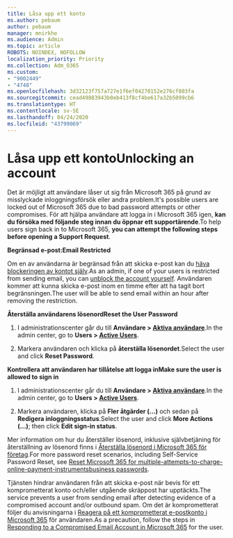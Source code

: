 ```yaml
---
title: Låsa upp ett konto
ms.author: pebaum
author: pebaum
manager: mnirkhe
ms.audience: Admin
ms.topic: article
ROBOTS: NOINDEX, NOFOLLOW
localization_priority: Priority
ms.collection: Adm_O365
ms.custom:
- "9002449"
- "4748"
ms.openlocfilehash: 3d32123f757a727e1f6ef04270152e276cf803fa
ms.sourcegitcommit: cead49883943b0eb413f8cf4be617a32b5099cb6
ms.translationtype: HT
ms.contentlocale: sv-SE
ms.lasthandoff: 04/24/2020
ms.locfileid: "43799069"
---
```

# <a name="unlocking-an-account"></a><span data-ttu-id="e5541-102">Låsa upp ett konto</span><span class="sxs-lookup"><span data-stu-id="e5541-102">Unlocking an account</span></span>

<span data-ttu-id="e5541-103">Det är möjligt att användare låser ut sig från Microsoft 365 på grund av misslyckade inloggningsförsök eller andra problem.</span><span class="sxs-lookup"><span data-stu-id="e5541-103">It's possible users are locked out of Microsoft 365 due to bad password attempts or other compromises.</span></span> <span data-ttu-id="e5541-104">För att hjälpa användare att logga in i Microsoft 365 igen, **kan du försöka med följande steg innan du öppnar ett supportärende**.</span><span class="sxs-lookup"><span data-stu-id="e5541-104">To help users sign back in to Microsoft 365, **you can attempt the following steps before opening a Support Request**.</span></span> 

<span data-ttu-id="e5541-105">**Begränsad e-post:**</span><span class="sxs-lookup"><span data-stu-id="e5541-105">**Email Restricted**</span></span>

<span data-ttu-id="e5541-106">Om en av användarna är begränsad från att skicka e-post kan du [häva blockeringen av kontot själv](https://docs.microsoft.com/microsoft-365/security/office-365-security/removing-user-from-restricted-users-portal-after-spam).</span><span class="sxs-lookup"><span data-stu-id="e5541-106">As an admin, if one of your users is restricted from sending email, you can [unblock the account yourself](https://docs.microsoft.com/microsoft-365/security/office-365-security/removing-user-from-restricted-users-portal-after-spam).</span></span> <span data-ttu-id="e5541-107">Användaren kommer att kunna skicka e-post inom en timme efter att ha tagit bort begränsningen.</span><span class="sxs-lookup"><span data-stu-id="e5541-107">The user will be able to send email within an hour after removing the restriction.</span></span>

<span data-ttu-id="e5541-108">**Återställa användarens lösenord**</span><span class="sxs-lookup"><span data-stu-id="e5541-108">**Reset the User Password**</span></span>

1. <span data-ttu-id="e5541-109">I administrationscenter går du till **Användare > [Aktiva användare](https://admin.microsoft.com/Adminportal/Home?source=applauncher#/users)**.</span><span class="sxs-lookup"><span data-stu-id="e5541-109">In the admin center, go to **Users > [Active Users](https://admin.microsoft.com/Adminportal/Home?source=applauncher#/users)**.</span></span>

2. <span data-ttu-id="e5541-110">Markera användaren och klicka på **återställa lösenordet**.</span><span class="sxs-lookup"><span data-stu-id="e5541-110">Select the user and click **Reset Password**.</span></span>

<span data-ttu-id="e5541-111">**Kontrollera att användaren har tillåtelse att logga in**</span><span class="sxs-lookup"><span data-stu-id="e5541-111">**Make sure the user is allowed to sign in**</span></span>

1. <span data-ttu-id="e5541-112">I administrationscenter går du till **Användare > [Aktiva användare](https://admin.microsoft.com/Adminportal/Home?source=applauncher#/users)**.</span><span class="sxs-lookup"><span data-stu-id="e5541-112">In the admin center, go to **Users > [Active Users](https://admin.microsoft.com/Adminportal/Home?source=applauncher#/users)**.</span></span>

2. <span data-ttu-id="e5541-113">Markera användaren, klicka på **Fler åtgärder (...)** och sedan på **Redigera inloggningsstatus**.</span><span class="sxs-lookup"><span data-stu-id="e5541-113">Select the user and click **More Actions (...)**; then click **Edit sign-in status**.</span></span>

<span data-ttu-id="e5541-114">Mer information om hur du återställer lösenord, inklusive självbetjäning för återställning av lösenord finns i [Återställa lösenord i Microsoft 365 för företag](https://docs.microsoft.com/microsoft-365/admin/add-users/reset-passwords?view=o365-worldwide).</span><span class="sxs-lookup"><span data-stu-id="e5541-114">For more password reset scenarios, including Self-Service Password Reset, see [Reset Microsoft 365 for multiple-attempts-to-charge-online-payment-instrumentsbusiness passwords](https://docs.microsoft.com/microsoft-365/admin/add-users/reset-passwords?view=o365-worldwide).</span></span>

<span data-ttu-id="e5541-115">Tjänsten hindrar användaren från att skicka e-post när bevis för ett komprometterat konto och/eller utgående skräppost har upptäckts.</span><span class="sxs-lookup"><span data-stu-id="e5541-115">The service prevents a user from sending email after detecting evidence of a compromised account and/or outbound spam.</span></span> <span data-ttu-id="e5541-116">Om det är komprometterat följer du anvisningarna i [Reagera på ett komprometterat e-postkonto i Microsoft 365](https://docs.microsoft.com/office365/securitycompliance/responding-to-a-compromised-email-account) för användaren.</span><span class="sxs-lookup"><span data-stu-id="e5541-116">As a precaution, follow the steps in [Responding to a Compromised Email Account in Microsoft 365](https://docs.microsoft.com/office365/securitycompliance/responding-to-a-compromised-email-account) for the user.</span></span>
